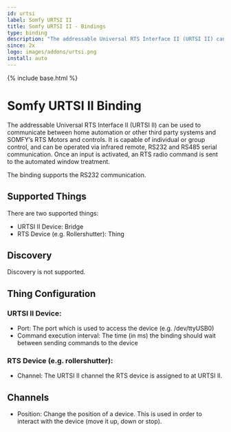 ```yaml
---
id: urtsi
label: Somfy URTSI II
title: Somfy URTSI II - Bindings
type: binding
description: "The addressable Universal RTS Interface II (URTSI II) can be used to communicate between home automation or other third party systems and SOMFY’s RTS Motors and controls. It is capable of individual or group control, and can be operated via infrared remote, RS232 and RS485 serial communication. Once an input is activated, an RTS radio command is sent to the automated window treatment."
since: 2x
logo: images/addons/urtsi.png
install: auto
---
```


<!-- Attention authors: Do not edit directly. Please add your changes to the appropriate source repository -->

{% include base.html %}

# Somfy URTSI II Binding

The addressable Universal RTS Interface II (URTSI II) can be used to communicate between home automation or other third party systems and SOMFY’s RTS Motors and controls. It is capable of individual or group control, and can be operated via infrared remote, RS232 and RS485 serial communication. Once an input is activated, an RTS radio command is sent to the automated window treatment. 

The binding supports the RS232 communication.

## Supported Things
There are two supported things:
* URTSI II Device: Bridge
* RTS Device (e.g. Rollershutter): Thing 

## Discovery
Discovery is not supported.

## Thing Configuration
### URTSI II Device:
* Port: The port which is used to access the device (e.g. /dev/ttyUSB0)
* Command execution interval: The time (in ms) the binding should wait between sending commands to the device

### RTS Device (e.g. rollershutter):
* Channel: The URTSI II channel the RTS device is assigned to at URTSI II.

## Channels
* Position: Change the position of a device. This is used in order to interact with the device (move it up, down or stop).
